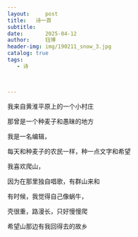 ```yaml
---
layout:     post
title:   诗一首
subtitle: 
date:       2025-04-12
author:     钰博
header-img: img/190211_snow_3.jpg
catalog: true
tags:
   - 诗
   


---
```


我来自黄淮平原上的一个小村庄  

那曾是一个种麦子和愚昧的地方

我是一名编辑，  

每天和种麦子的农民一样，种一点文字和希望

我喜欢爬山，  

因为在那里独自唱歌，有群山来和

有时候，我觉得自己像蜗牛， 
 
壳很重，路漫长，只好慢慢爬  

希望山那边有我回得去的故乡